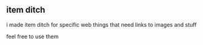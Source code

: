 ## item ditch

i made item ditch for specific web things that need links to images and stuff

feel free to use them
